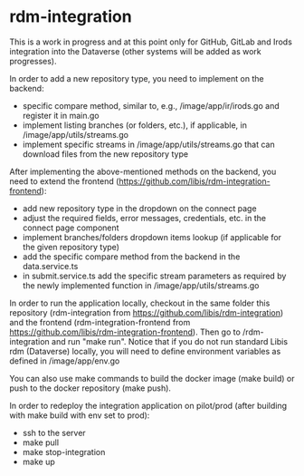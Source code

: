 # rdm-integration
This is a work in progress and at this point only for GitHub, GitLab and Irods integration into the Dataverse (other systems will be added as work progresses).

In order to add a new repository type, you need to implement on the backend:
- specific compare method, similar to, e.g., /image/app/ir/irods.go and register it in main.go
- implement listing branches (or folders, etc.), if applicable, in /image/app/utils/streams.go
- implement specific streams in /image/app/utils/streams.go that can download files from the new repository type

After implementing the above-mentioned methods on the backend, you need to extend the frontend (https://github.com/libis/rdm-integration-frontend):
- add new repository type in the dropdown on the connect page
- adjust the required fields, error messages, credentials, etc. in the connect page component
- implement branches/folders dropdown items lookup (if applicable for the given repository type)
- add the specific compare method from the backend in the data.service.ts
- in submit.service.ts add the specific stream parameters as required by the newly implemented function in /image/app/utils/streams.go

In order to run the application locally, checkout in the same folder this repository (rdm-integration from https://github.com/libis/rdm-integration) and the frontend (rdm-integration-frontend from https://github.com/libis/rdm-integration-frontend). Then go to /rdm-integration and run "make run". Notice that if you do not run standard Libis rdm (Dataverse) locally, you will need to define environment variables as defined in /image/app/env.go

You can also use make commands to build the docker image (make build) or push to the docker repository (make push).

In order to redeploy the integration application on pilot/prod (after building with make build with env set to prod):
- ssh to the server
- make pull
- make stop-integration
- make up
